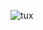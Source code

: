 ![tux](https://github.com/kosshi-net/kosshi-net/assets/19539479/80d7efbb-8680-403c-b3d3-f3d91a1ff2d2)

